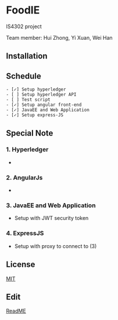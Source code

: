 # FoodIE

IS4302 project

Team member: Hui Zhong, Yi Xuan, Wei Han

## Installation

## Schedule
~~~
- [✓] Setup hyperledger
- [ ] Setup hyperledger API
- [ ] Test script
- [✓] Setup angular front-end
- [✓] JavaEE and Web Application
- [✓] Setup express-JS
~~~

##  Special Note
### 1. Hyperledger
-

### 2. AngularJs
- 

### 3. JavaEE and Web Application
- Setup with JWT security token

### 4. ExpressJS
- Setup with proxy to connect to (3)

## License
[MIT](https://choosealicense.com/licenses/mit/)

## Edit
[ReadME](https://www.makeareadme.com/)